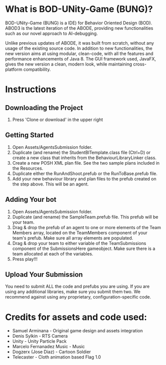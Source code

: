 # What is BOD-UNity-Game (BUNG)?
BOD-UNity-Game (BUNG) is a IDE) for Behavior Oriented Design (BOD). ABOD3 is the latest iteration of the ABODE, providing new functionalities such as our novel approach to AI-debugging.

Unlike previous updates of ABODE, it was built from scratch, without any usage of the existing source code. In addition to new functionalities, the new version aims at using modular, clean-code, with all the features and performance enhancements of Java 8. The GUI framework used, JavaFX, gives the new version a clean, modern look, while maintaining cross-platform compatibility.

# Instructions
## Downloading the Project
1. Press 'Clone or download' in the upper right

## Getting Started
1. Open Assets/AgentsSubmission folder.
2. Duplicate (and rename) the StudentBlTemplate.class file (Ctrl+D) or create a new class that inherits from the BehaviourLibraryLinker class.
3. Create a new POSH XML plan file. See the two sample plans included in the Resources.
4. Duplicate either the RunAndShoot.prefub or the RunToBase.prefub file.
5. Add your new behaviour library and plan files to the prefub created on the step above. This will be an agent.

## Adding Your bot
1. Open Assets/AgentsSubmission folder.
2. Duplicate (and rename) the SampleTeam.prefub file. This prefub will be your team.
3. Drag & drop the prefub of an agent to one or more elements of the Team Members array, located on the TeamMembers component of your team's prefub. Make sure all array elements are populated.
4. Drag & drop your team to either variable of the TeamSubmissions component of the SubmissionsHere gameobject. Make sure there is a team allocated at each of the variables.
5. Press play!!!

## Upload Your Submission
You need to submit ALL the code and prefubs you are using. If you are using any additional libraries, make sure you submit them two. We recommend against using any proprietary, configuration-specific code.

# Credits for assets and code used:
- Samuel Arminana - Original game design and assets integration
- Denis Sylkin - RTS Camera
- Unity - Unity Particle Pack
- Marcelo Fernanadez Music - Music
- Dogzerx (Jose Diaz) - Cartoon Soldier
- Telecaster - Cloth animation based Flag 1.0
